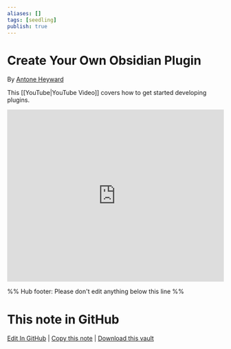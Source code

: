```yaml
---
aliases: []
tags: [seedling]
publish: true
---
```


# Create Your Own Obsidian Plugin

By [Antone Heyward](https://www.youtube.com/channel/UC9w43btR2UUsfR6ZUf3AlqQ)

This [[YouTube|YouTube Video]] covers how to get started developing plugins.

<iframe width="100%" height="400px" src="https://www.youtube.com/embed/9lA-jaMNS0k" title="YouTube video player" frameborder="0" allow="accelerometer; autoplay; clipboard-write; encrypted-media; gyroscope; picture-in-picture" allowfullscreen></iframe>

%% Hub footer: Please don't edit anything below this line %%

# This note in GitHub

<span class="git-footer">[Edit In GitHub](https://github.dev/obsidian-community/obsidian-hub/blob/main/04%20-%20Guides%2C%20Workflows%2C%20%26%20Courses/Community%20Talks/Create%20Your%20Own%20Obsidian%20Plugin%20-%20How%20To%20Get%20Started.md "git-hub-edit-note") | [Copy this note](https://raw.githubusercontent.com/obsidian-community/obsidian-hub/main/04%20-%20Guides%2C%20Workflows%2C%20%26%20Courses/Community%20Talks/Create%20Your%20Own%20Obsidian%20Plugin%20-%20How%20To%20Get%20Started.md "git-hub-copy-note") | [Download this vault](https://github.com/obsidian-community/obsidian-hub/archive/refs/heads/main.zip "git-hub-download-vault") </span>
